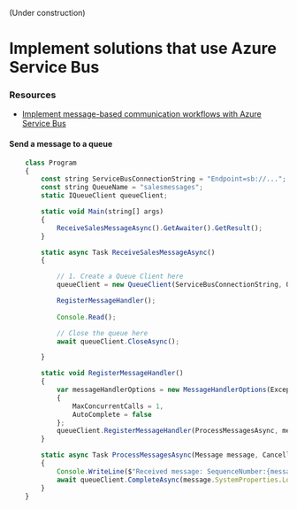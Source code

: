 (Under construction)
# Implement solutions that use Azure Service Bus

### Resources
* [Implement message-based communication workflows with Azure Service Bus](https://docs.microsoft.com/en-us/learn/modules/implement-message-workflows-with-service-bus/)

#### Send a message to a queue
```javascript
    class Program
    {
        const string ServiceBusConnectionString = "Endpoint=sb://...";
        const string QueueName = "salesmessages";
        static IQueueClient queueClient;

        static void Main(string[] args)
        {
            ReceiveSalesMessageAsync().GetAwaiter().GetResult();
        }

        static async Task ReceiveSalesMessageAsync()
        {

            // 1. Create a Queue Client here
            queueClient = new QueueClient(ServiceBusConnectionString, QueueName);

            RegisterMessageHandler();
        
            Console.Read();

            // Close the queue here
            await queueClient.CloseAsync();

        }

        static void RegisterMessageHandler()
        {
            var messageHandlerOptions = new MessageHandlerOptions(ExceptionReceivedHandler)
            {
                MaxConcurrentCalls = 1,
                AutoComplete = false
            };
            queueClient.RegisterMessageHandler(ProcessMessagesAsync, messageHandlerOptions);
        }

        static async Task ProcessMessagesAsync(Message message, CancellationToken token)
        {
            Console.WriteLine($"Received message: SequenceNumber:{message.SystemProperties.SequenceNumber} Body:{Encoding.UTF8.GetString(message.Body)}");
            await queueClient.CompleteAsync(message.SystemProperties.LockToken);
        }
    }
```
